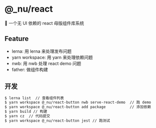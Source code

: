 # @\_nu/react

💪 一个无 UI 依赖的 react 母版组件库系统

## Feature

- lerna: 用 lerna 来处理发布问题
- yarn workspace: 用 yarn 来处理依赖问题
- nwb: 用 nwb 处理 react demo 问题
- father: 做组件构建

## 开发

```bash
$ lerna list  // 查看组件列表
$ yarn workspace @_nu/react-button nwb serve-react-demo  // 跑 demo
$ yarn workspace @_nu/react-button add package           // 添加依赖
$ yarn build // 构建
$ yarn cz  // 代码提交
$ yarn workspace @_nu/react-button jest // 跑测试
```
